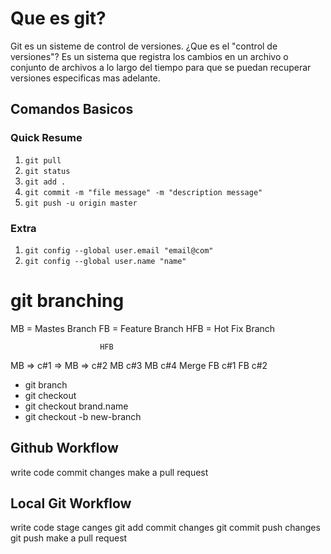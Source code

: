 # Que es git?

Git es un sisteme de control de versiones. ¿Que es el "control de versiones"?
Es un sistema que registra los cambios en un archivo o conjunto de archivos a 
lo largo del tiempo para que se puedan recuperar versiones especificas mas adelante.
## Comandos Basicos

### Quick Resume

1. `git pull` 
2. `git status`
3. `git add .`
4. `git commit -m "file message" -m "description message"`
5. `git push -u origin master`  

### Extra

1. `git config --global user.email "email@com"`
2. `git config --global user.name "name"`

# git branching 
MB = Mastes Branch
FB = Feature Branch
HFB  = Hot Fix Branch

                        HFB
MB => c#1 => MB => c#2 MB c#3 MB c#4             Merge
                    FB c#1 FB c#2 

- git branch
- git checkout
- git checkout brand.name
- git checkout -b new-branch

## Github Workflow

write code
commit changes
make a pull request

## Local Git Workflow

write code 
stage canges
git add
commit changes
git commit
push changes
git push
make a pull request


